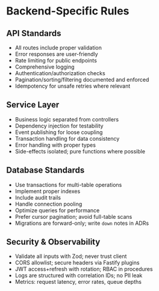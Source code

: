 # Backend-Specific Rules

## API Standards
- All routes include proper validation
- Error responses are user-friendly
- Rate limiting for public endpoints
- Comprehensive logging
- Authentication/authorization checks
 - Pagination/sorting/filtering documented and enforced
 - Idempotency for unsafe retries where relevant

## Service Layer
- Business logic separated from controllers
- Dependency injection for testability
- Event publishing for loose coupling
- Transaction handling for data consistency
- Error handling with proper types
 - Side-effects isolated; pure functions where possible

## Database Standards
- Use transactions for multi-table operations
- Implement proper indexes
- Include audit trails
- Handle connection pooling
- Optimize queries for performance
 - Prefer cursor pagination; avoid full-table scans
 - Migrations are forward-only; write `down` notes in ADRs

## Security & Observability
- Validate all inputs with Zod; never trust client
- CORS allowlist; secure headers via Fastify plugins
- JWT access+refresh with rotation; RBAC in procedures
- Logs are structured with correlation IDs; no PII leak
- Metrics: request latency, error rates, queue depths
